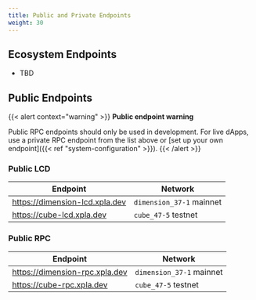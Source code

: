 ```yaml
---
title: Public and Private Endpoints
weight: 30
---
```


## Ecosystem Endpoints

- TBD

## Public Endpoints

{{< alert context="warning" >}}
**Public endpoint warning**

Public RPC endpoints should only be used in development. For live dApps, use a private RPC endpoint from the list above or [set up your own endpoint]({{< ref "system-configuration" >}}).
{{< /alert >}}

### Public LCD

| Endpoint                    | Network           |
| --------------------------- | ----------------- |
| https://dimension-lcd.xpla.dev | `dimension_37-1` mainnet |
| https://cube-lcd.xpla.dev | `cube_47-5` testnet   |

### Public RPC

| Endpoint | Network            |
| -------- | ------------------ |
| https://dimension-rpc.xpla.dev | `dimension_37-1` mainnet |
| https://cube-rpc.xpla.dev | `cube_47-5` testnet    |
